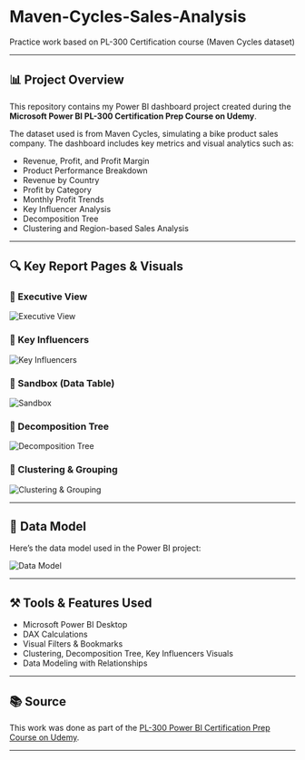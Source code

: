# Maven-Cycles-Sales-Analysis

Practice work based on PL-300 Certification course (Maven Cycles dataset)

---

## 📊 Project Overview

This repository contains my Power BI dashboard project created during the **Microsoft Power BI PL-300 Certification Prep Course on Udemy**.

The dataset used is from Maven Cycles, simulating a bike product sales company. The dashboard includes key metrics and visual analytics such as:

- Revenue, Profit, and Profit Margin
- Product Performance Breakdown
- Revenue by Country
- Profit by Category
- Monthly Profit Trends
- Key Influencer Analysis
- Decomposition Tree
- Clustering and Region-based Sales Analysis

---

## 🔍 Key Report Pages & Visuals

### 📌 Executive View
![Executive View](images/executive-view.png)

### 📌 Key Influencers
![Key Influencers](images/key-influencers.png)

### 📌 Sandbox (Data Table)
![Sandbox](images/sandbox.png)

### 📌 Decomposition Tree
![Decomposition Tree](images/decomposition-tree.png)

### 📌 Clustering & Grouping
![Clustering & Grouping](images/clustering-grouping.png)

---

## 📐 Data Model

Here’s the data model used in the Power BI project:

![Data Model](images/data-model.png)

---

## ⚒️ Tools & Features Used

- Microsoft Power BI Desktop
- DAX Calculations
- Visual Filters & Bookmarks
- Clustering, Decomposition Tree, Key Influencers Visuals
- Data Modeling with Relationships

---

## 📚 Source

This work was done as part of the [PL-300 Power BI Certification Prep Course on Udemy](https://www.udemy.com/course/microsoft-power-bi-certification-da-100-exam-prep/).

---

